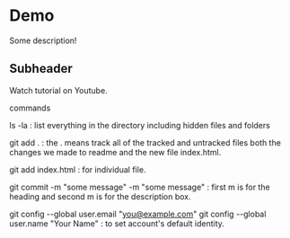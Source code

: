 # Demo

Some description!

## Subheader

Watch tutorial on Youtube.

commands

ls -la : list everything in the directory including hidden files and folders

git add . : the . means track all of the tracked and untracked files both the changes we made to readme and the new file index.html.

git add index.html : for individual file.

git commit -m "some message" -m "some message" : first m is for the heading and second m is for the description box.

git config --global user.email "you@example.com"
git config --global user.name "Your Name" : to set account's default identity.
